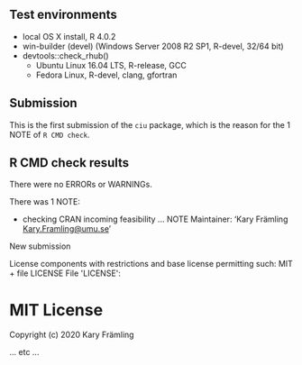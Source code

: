 ## Test environments
* local OS X install, R 4.0.2
* win-builder (devel) (Windows Server 2008 R2 SP1, R-devel, 32/64 bit)
* devtools::check_rhub()
  - Ubuntu Linux 16.04 LTS, R-release, GCC
  - Fedora Linux, R-devel, clang, gfortran

## Submission 
This is the first submission of the `ciu` package, which is the reason for 
the 1 NOTE of `R CMD check`.

## R CMD check results
There were no ERRORs or WARNINGs. 

There was 1 NOTE:

* checking CRAN incoming feasibility ... NOTE
Maintainer: ‘Kary Främling <Kary.Framling@umu.se>’

New submission

License components with restrictions and base license permitting such:
  MIT + file LICENSE
File 'LICENSE':
  # MIT License
  
  Copyright (c) 2020 Kary Främling
  
... etc ... 
